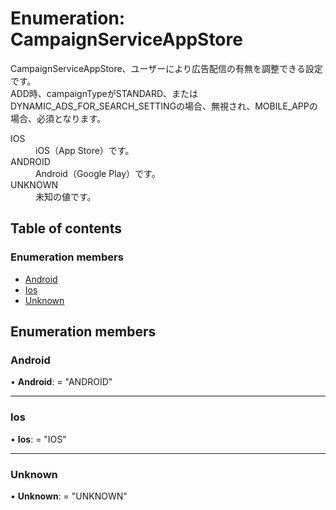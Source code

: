 # Enumeration: CampaignServiceAppStore


<div lang=\"ja\">CampaignServiceAppStore、ユーザーにより広告配信の有無を調整できる設定です。<br> ADD時、campaignTypeがSTANDARD、またはDYNAMIC_ADS_FOR_SEARCH_SETTINGの場合、無視され、MOBILE_APPの場合、必須となります。</div>  <dl class=term>   <dt class=\"term__item\">IOS</dt>   <dd class=\"term__desc\"><span lang=\"ja\">iOS（App Store）です。</span></dd>   <dt class=\"term__item\">ANDROID</dt>   <dd class=\"term__desc\"><span lang=\"ja\">Android（Google Play）です。</span></dd>   <dt class=\"term__item\">UNKNOWN</dt>   <dd class=\"term__desc\"><span lang=\"ja\">未知の値です。</span></dd> </dl>

## Table of contents

### Enumeration members

- [Android](campaignserviceappstore.md#android)
- [Ios](campaignserviceappstore.md#ios)
- [Unknown](campaignserviceappstore.md#unknown)

## Enumeration members

### Android

• **Android**: = "ANDROID"

___

### Ios

• **Ios**: = "IOS"

___

### Unknown

• **Unknown**: = "UNKNOWN"

